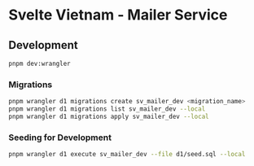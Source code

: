 # Svelte Vietnam - Mailer Service

## Development

```bash
pnpm dev:wrangler
```

### Migrations

```bash
pnpm wrangler d1 migrations create sv_mailer_dev <migration_name>
pnpm wrangler d1 migrations list sv_mailer_dev --local
pnpm wrangler d1 migrations apply sv_mailer_dev --local
```

### Seeding for Development

```bash
pnpm wrangler d1 execute sv_mailer_dev --file d1/seed.sql --local
```
